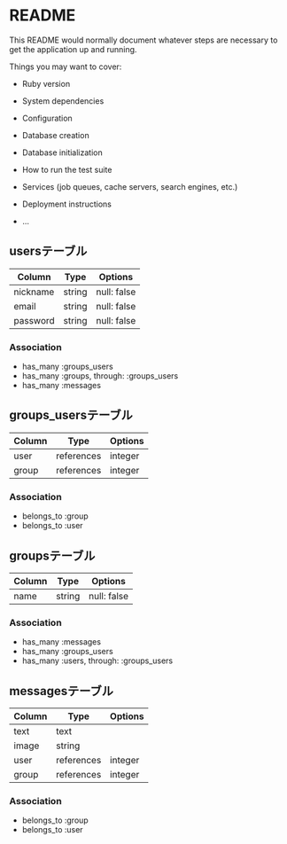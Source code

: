 # README

This README would normally document whatever steps are necessary to get the
application up and running.

Things you may want to cover:

* Ruby version

* System dependencies

* Configuration

* Database creation

* Database initialization

* How to run the test suite

* Services (job queues, cache servers, search engines, etc.)

* Deployment instructions

* ...

## usersテーブル

|Column|Type|Options|
|------|----|-------|
|nickname|string|null: false|
|email|string|null: false|
|password|string|null: false|

### Association
- has_many :groups_users
- has_many :groups, through: :groups_users
- has_many :messages


## groups_usersテーブル

|Column|Type|Options|
|------|----|-------|
|user|references|integer|null: false, foreign_key: true|
|group|references|integer|null: false, foreign_key: true|

### Association
- belongs_to :group
- belongs_to :user


## groupsテーブル

|Column|Type|Options|
|------|----|-------|
|name|string|null: false|

### Association
- has_many :messages
- has_many :groups_users
- has_many :users, through: :groups_users


## messagesテーブル

|Column|Type|Options|
|------|----|-------|
|text|text|
|image|string|
|user|references|integer|null: false, foreign_key: true|
|group|references|integer|null: false, foreign_key: true|

### Association
- belongs_to :group
- belongs_to :user